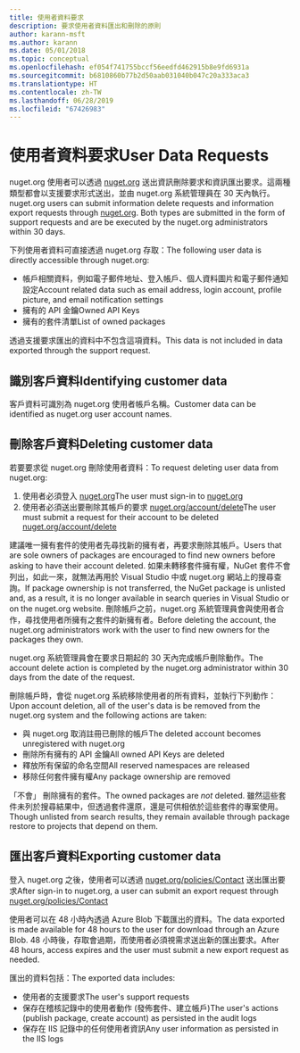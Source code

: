 ```yaml
---
title: 使用者資料要求
description: 要求使用者資料匯出和刪除的原則
author: karann-msft
ms.author: karann
ms.date: 05/01/2018
ms.topic: conceptual
ms.openlocfilehash: ef054f741755bccf56eedfd462915b8e9fd6931a
ms.sourcegitcommit: b6810860b77b2d50aab031040b047c20a333aca3
ms.translationtype: HT
ms.contentlocale: zh-TW
ms.lasthandoff: 06/28/2019
ms.locfileid: "67426983"
---
```

# <a name="user-data-requests"></a><span data-ttu-id="805ec-103">使用者資料要求</span><span class="sxs-lookup"><span data-stu-id="805ec-103">User Data Requests</span></span>

<span data-ttu-id="805ec-104">nuget.org 使用者可以透過 [nuget.org](https://www.nuget.org) 送出資訊刪除要求和資訊匯出要求。這兩種類型都會以支援要求形式送出，並由 nuget.org 系統管理員在 30 天內執行。</span><span class="sxs-lookup"><span data-stu-id="805ec-104">nuget.org users can submit information delete requests and information export requests through [nuget.org](https://www.nuget.org). Both types are submitted in the form of support requests and are be executed by the nuget.org administrators within 30 days.</span></span>

<span data-ttu-id="805ec-105">下列使用者資料可直接透過 nuget.org 存取：</span><span class="sxs-lookup"><span data-stu-id="805ec-105">The following user data is directly accessible through nuget.org:</span></span>

* <span data-ttu-id="805ec-106">帳戶相關資料，例如電子郵件地址、登入帳戶、個人資料圖片和電子郵件通知設定</span><span class="sxs-lookup"><span data-stu-id="805ec-106">Account related data such as email address, login account, profile picture, and email notification settings</span></span>
* <span data-ttu-id="805ec-107">擁有的 API 金鑰</span><span class="sxs-lookup"><span data-stu-id="805ec-107">Owned API Keys</span></span>
* <span data-ttu-id="805ec-108">擁有的套件清單</span><span class="sxs-lookup"><span data-stu-id="805ec-108">List of owned packages</span></span>

<span data-ttu-id="805ec-109">透過支援要求匯出的資料中不包含這項資料。</span><span class="sxs-lookup"><span data-stu-id="805ec-109">This data is not included in data exported through the support request.</span></span>

## <a name="identifying-customer-data"></a><span data-ttu-id="805ec-110">識別客戶資料</span><span class="sxs-lookup"><span data-stu-id="805ec-110">Identifying customer data</span></span>

<span data-ttu-id="805ec-111">客戶資料可識別為 nuget.org 使用者帳戶名稱。</span><span class="sxs-lookup"><span data-stu-id="805ec-111">Customer data can be identified as nuget.org user account names.</span></span>

## <a name="deleting-customer-data"></a><span data-ttu-id="805ec-112">刪除客戶資料</span><span class="sxs-lookup"><span data-stu-id="805ec-112">Deleting customer data</span></span>

<span data-ttu-id="805ec-113">若要要求從 nuget.org 刪除使用者資料：</span><span class="sxs-lookup"><span data-stu-id="805ec-113">To request deleting user data from nuget.org:</span></span>

1. <span data-ttu-id="805ec-114">使用者必須登入 [nuget.org](https://www.nuget.org)</span><span class="sxs-lookup"><span data-stu-id="805ec-114">The user must sign-in to [nuget.org](https://www.nuget.org)</span></span>
1. <span data-ttu-id="805ec-115">使用者必須送出要刪除其帳戶的要求 [nuget.org/account/delete](https://www.nuget.org/account/delete)</span><span class="sxs-lookup"><span data-stu-id="805ec-115">The user must submit a request for their account to be deleted [nuget.org/account/delete](https://www.nuget.org/account/delete)</span></span>

<span data-ttu-id="805ec-116">建議唯一擁有套件的使用者先尋找新的擁有者，再要求刪除其帳戶。</span><span class="sxs-lookup"><span data-stu-id="805ec-116">Users that are sole owners of packages are encouraged to find new owners before asking to have their account deleted.</span></span> <span data-ttu-id="805ec-117">如果未轉移套件擁有權，NuGet 套件不會列出，如此一來，就無法再用於 Visual Studio 中或 nuget.org 網站上的搜尋查詢。</span><span class="sxs-lookup"><span data-stu-id="805ec-117">If package ownership is not transferred, the NuGet package is unlisted and, as a result, it is no longer available in search queries in Visual Studio or on the nuget.org website.</span></span> <span data-ttu-id="805ec-118">刪除帳戶之前，nuget.org 系統管理員會與使用者合作，尋找使用者所擁有之套件的新擁有者。</span><span class="sxs-lookup"><span data-stu-id="805ec-118">Before deleting the account, the nuget.org administrators work with the user to find new owners for the packages they own.</span></span>

<span data-ttu-id="805ec-119">nuget.org 系統管理員會在要求日期起的 30 天內完成帳戶刪除動作。</span><span class="sxs-lookup"><span data-stu-id="805ec-119">The account delete action is completed by the nuget.org administrator within 30 days from the date of the request.</span></span>

<span data-ttu-id="805ec-120">刪除帳戶時，會從 nuget.org 系統移除使用者的所有資料，並執行下列動作：</span><span class="sxs-lookup"><span data-stu-id="805ec-120">Upon account deletion, all of the user's data is be removed from the nuget.org system and the following actions are taken:</span></span>

* <span data-ttu-id="805ec-121">與 nuget.org 取消註冊已刪除的帳戶</span><span class="sxs-lookup"><span data-stu-id="805ec-121">The deleted account becomes unregistered with nuget.org</span></span>
* <span data-ttu-id="805ec-122">刪除所有擁有的 API 金鑰</span><span class="sxs-lookup"><span data-stu-id="805ec-122">All owned API Keys are deleted</span></span>
* <span data-ttu-id="805ec-123">釋放所有保留的命名空間</span><span class="sxs-lookup"><span data-stu-id="805ec-123">All reserved namespaces are released</span></span>
* <span data-ttu-id="805ec-124">移除任何套件擁有權</span><span class="sxs-lookup"><span data-stu-id="805ec-124">Any package ownership are removed</span></span>

<span data-ttu-id="805ec-125">「不會」  刪除擁有的套件。</span><span class="sxs-lookup"><span data-stu-id="805ec-125">The owned packages are *not* deleted.</span></span> <span data-ttu-id="805ec-126">雖然這些套件未列於搜尋結果中，但透過套件還原，還是可供相依於這些套件的專案使用。</span><span class="sxs-lookup"><span data-stu-id="805ec-126">Though unlisted from search results, they remain available through package restore to projects that depend on them.</span></span>

## <a name="exporting-customer-data"></a><span data-ttu-id="805ec-127">匯出客戶資料</span><span class="sxs-lookup"><span data-stu-id="805ec-127">Exporting customer data</span></span>

<span data-ttu-id="805ec-128">登入 nuget.org 之後，使用者可以透過 [nuget.org/policies/Contact](https://www.nuget.org/policies/Contact) 送出匯出要求</span><span class="sxs-lookup"><span data-stu-id="805ec-128">After sign-in to nuget.org, a user can submit an export request through [nuget.org/policies/Contact](https://www.nuget.org/policies/Contact)</span></span>

<span data-ttu-id="805ec-129">使用者可以在 48 小時內透過 Azure Blob 下載匯出的資料。</span><span class="sxs-lookup"><span data-stu-id="805ec-129">The data exported is made available for 48 hours to the user for download through an Azure Blob.</span></span> <span data-ttu-id="805ec-130">48 小時後，存取會過期，而使用者必須視需求送出新的匯出要求。</span><span class="sxs-lookup"><span data-stu-id="805ec-130">After 48 hours, access expires and the user must submit a new export request as needed.</span></span>

<span data-ttu-id="805ec-131">匯出的資料包括：</span><span class="sxs-lookup"><span data-stu-id="805ec-131">The exported data includes:</span></span>

* <span data-ttu-id="805ec-132">使用者的支援要求</span><span class="sxs-lookup"><span data-stu-id="805ec-132">The user's support requests</span></span>
* <span data-ttu-id="805ec-133">保存在稽核記錄中的使用者動作 (發佈套件、建立帳戶)</span><span class="sxs-lookup"><span data-stu-id="805ec-133">The user's actions (publish package, create account) as persisted in the audit logs</span></span>
* <span data-ttu-id="805ec-134">保存在 IIS 記錄中的任何使用者資訊</span><span class="sxs-lookup"><span data-stu-id="805ec-134">Any user information as persisted in the IIS logs</span></span>
